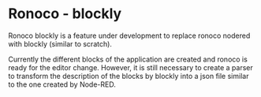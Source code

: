 # Ronoco - blockly 

Ronoco blockly is a feature under development to replace ronoco nodered with blockly (similar to scratch).

Currently the different blocks of the application are created and ronoco is ready for the editor change. However, it is still necessary to create a parser to transform the description of the blocks by blockly into a json file similar to the one created by Node-RED.